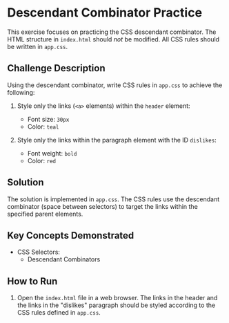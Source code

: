 # Descendant Combinator Practice

This exercise focuses on practicing the CSS descendant combinator. The HTML structure in `index.html` should *not* be modified. All CSS rules should be written in `app.css`.

## Challenge Description

Using the descendant combinator, write CSS rules in `app.css` to achieve the following:

1.  Style only the links (`<a>` elements) within the `header` element:
    *   Font size: `30px`
    *   Color: `teal`

2.  Style only the links within the paragraph element with the ID `dislikes`:
    *   Font weight: `bold`
    *   Color: `red`

## Solution

The solution is implemented in `app.css`. The CSS rules use the descendant combinator (space between selectors) to target the links within the specified parent elements.

## Key Concepts Demonstrated

*   CSS Selectors:
    *   Descendant Combinators

## How to Run

1.  Open the `index.html` file in a web browser. The links in the header and the links in the "dislikes" paragraph should be styled according to the CSS rules defined in `app.css`.
